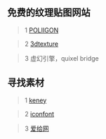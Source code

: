 ## 免费的纹理贴图网站
> 1
[POLIIGON](https://www.poliigon.com/textures)

> 2
[3dtexture](https://3dtextures.me/)

> 3
虚幻引擎，quixel bridge

## 寻找素材
> 1
[keney](https://kenney.nl/assets)

> 2
[iconfont](https://www.iconfont.cn/?lang=en-us)

> 3
[爱给网](https://www.aigei.com/)